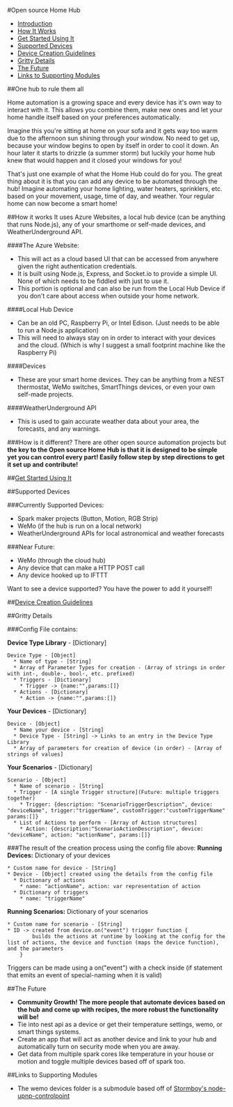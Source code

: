 #Open source Home Hub

* [Introduction](#one-hub-to-rule-them-all)
* [How It Works](#how-it-works)
* [Get Started Using It](GetStartedUsing.md)
* [Supported Devices](#supported-devices)
* [Device Creation Guidelines](DeviceCreationGuidelines.md)
* [Gritty Details](#gritty-details)
* [The Future](#the-future)
* [Links to Supporting Modules](#links-to-supporting-modules)

##One hub to rule them all

Home automation is a growing space and every device has it's own way to interact with it. This allows you combine them, make new ones and let your home handle itself based on your preferences automatically.

Imagine this you're sitting at home on your sofa and it gets way too warm due to the afternoon sun shining through your window. No need to get up, because your window begins to open by itself in order to cool it down. An hour later it starts to drizzle (a summer storm) but luckily your home hub knew that would happen and it closed your windows for you!

That's just one example of what the Home Hub could do for you. The great thing about it is that you can add any device to be automated through the hub! Imagine automating your home lighting, water heaters, sprinklers, etc. based on your movement, usage, time of day, and weather. Your regular home can now become a smart home!

##How it works
It uses Azure Websites, a local hub device (can be anything that runs Node.js), any of your smarthome or self-made devices, and WeatherUnderground API.

####The Azure Website:
* This will act as a cloud based UI that can be accessed from anywhere given the right authentication credentials.
* It is built using Node.js, Express, and Socket.io to provide a simple UI. None of which needs to be fiddled with just to use it.
* This portion is optional and can also be run from the Local Hub Device if you don't care about access when outside your home network.

####Local Hub Device
* Can be an old PC, Raspberry Pi, or Intel Edison. (Just needs to be able to run a Node.js application)
* This will need to always stay on in order to interact with your devices and the cloud. (Which is why I suggest a small footprint machine like the Raspberry Pi)

####Devices
* These are your smart home devices. They can be anything from a NEST thermostat, WeMo switches, SmartThings devices, or even your own self-made projects.

####WeatherUnderground API
* This is used to gain accurate weather data about your area, the forecasts, and any warnings.

###How is it different?
There are other open source automation projects but **the key to the Open source Home Hub is that it is designed to be simple yet you can control every part! Easily follow step by step directions to get it set up and contribute!**

##[Get Started Using It](GetStartedUsing.md)

##Supported Devices

###Currently Supported Devices:
  * Spark maker projects (Button, Motion, RGB Strip)
  * WeMo (if the hub is run on a local network)
  * WeatherUnderground APIs for local astronomical and weather forecasts

###Near Future:
  * WeMo (through the cloud hub)
  * Any device that can make a HTTP POST call
  * Any device hooked up to IFTTT

Want to see a device supported? You have the power to add it yourself!

##[Device Creation Guidelines](DeviceCreationGuidelines.md)

##Gritty Details

###Config File contains:

  **Device Type Library** - [Dictionary]

    Device Type - [Object]
      * Name of type - [String]
      * Array of Parameter Types for creation - (Array of strings in order with int-, double-, bool-, etc. prefixed)
      * Triggers - [Dictionary]
        * Trigger -> {name:"",params:[]}
      * Actions - [Dictionary]
        * Action -> {name:"",params:[]}

  **Your Devices** - [Dictionary]

    Device - [Object]
      * Name your device - [String]
      * Device Type - [String] -> Links to an entry in the Device Type Library
      * Array of parameters for creation of device (in order) - [Array of strings of values]

  **Your Scenarios** - [Dictionary]

    Scenario - [Object]
      * Name of scenario - [String]
      * Trigger - [A single Trigger structure](Future: multiple triggers together)
        * Trigger: {description: "ScenarioTriggerDescription", device: "deviceName", trigger:"triggerName", customTrigger:"customTriggerName" params:[]}
      * List of Actions to perform - [Array of Action structures]
        * Action: {description:"ScenarioActionDescription", device: "deviceName", action: "actionName", params:[]}

###The result of the creation process using the config file above:
  **Running Devices:** Dictionary of your devices

    * Custom name for device - [String]
    * Device - [Object] created using the details from the config file
      * Dictionary of actions
        * name: "actionName", action: var representation of action
      * Dictionary of triggers
        * name: "triggerName"

  **Running Scenarios:** Dictionary of your scenarios

    * Custom name for scenario - [String]
    * ID -> created from device.on("event") trigger function {
            builds the actions at runtime by looking at the config for the list of actions, the device and function (maps the device function), and the parameters
        }

Triggers can be made using a on("event") with a check inside (if statement that emits an event of special-naming when it is valid)

##The Future
* **Community Growth! The more people that automate devices based on the hub and come up with recipes, the more robust the functionality will be!**
* Tie into nest api as a device or get their temperature settings, wemo, or smart things systems.
* Create an app that will act as another device and link to your hub and automatically turn on security mode when you are away.
* Get data from multiple spark cores like temperature in your house or motion and toggle multiple devices based off of spark too.

##Links to Supporting Modules

* The wemo devices folder is a submodule based off of [Stormboy's node-upnp-controlpoint](https://github.com/stormboy/node-upnp-controlpoint)
